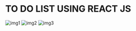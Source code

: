 # TO DO LIST USING REACT JS 

![img1](https://user-images.githubusercontent.com/55358204/164957561-a72adbfa-d5f9-40af-bfb7-6c8071b434d8.png)
![img2](https://user-images.githubusercontent.com/55358204/164957572-e0457966-bbcd-4c95-9a9c-6d1854598212.png)
![img3](https://user-images.githubusercontent.com/55358204/164957577-04628cc2-1af7-4d9b-9213-5ee6e1a9146f.png)
